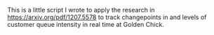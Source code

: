 This is a little script I wrote to apply the research in https://arxiv.org/pdf/1207.5578 to track changepoints in and levels of customer queue intensity in real time at Golden Chick. 
